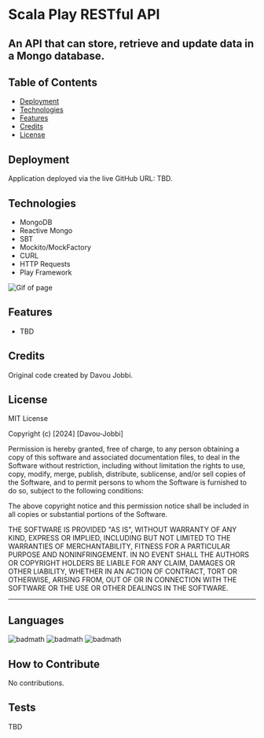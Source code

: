 # Scala Play RESTful API

## An API that can store, retrieve and update data in a Mongo database.

## Table of Contents 


- [Deployment](#deployment)
- [Technologies](#technologies)
- [Features](#features)
- [Credits](#credits)
- [License](#license)

## Deployment

Application deployed via the live GitHub URL: TBD.

## Technologies

* MongoDB 
* Reactive Mongo 
* SBT
* Mockito/MockFactory
* CURL
* HTTP Requests
* Play Framework

![Gif of page](/assets/images/newportfoliogif.gif)

## Features

* TBD


## Credits

Original code created by Davou Jobbi.


## License

MIT License

Copyright (c) [2024] [Davou-Jobbi]

Permission is hereby granted, free of charge, to any person obtaining a copy
of this software and associated documentation files, to deal
in the Software without restriction, including without limitation the rights
to use, copy, modify, merge, publish, distribute, sublicense, and/or sell
copies of the Software, and to permit persons to whom the Software is
furnished to do so, subject to the following conditions:

The above copyright notice and this permission notice shall be included in all
copies or substantial portions of the Software.

THE SOFTWARE IS PROVIDED "AS IS", WITHOUT WARRANTY OF ANY KIND, EXPRESS OR
IMPLIED, INCLUDING BUT NOT LIMITED TO THE WARRANTIES OF MERCHANTABILITY,
FITNESS FOR A PARTICULAR PURPOSE AND NONINFRINGEMENT. IN NO EVENT SHALL THE
AUTHORS OR COPYRIGHT HOLDERS BE LIABLE FOR ANY CLAIM, DAMAGES OR OTHER
LIABILITY, WHETHER IN AN ACTION OF CONTRACT, TORT OR OTHERWISE, ARISING FROM,
OUT OF OR IN CONNECTION WITH THE SOFTWARE OR THE USE OR OTHER DEALINGS IN THE
SOFTWARE.

---

## Languages 

![badmath](https://img.shields.io/badge/Scala-TBD-purple)
![badmath](https://img.shields.io/badge/HTML-TBD-blue)
![badmath](https://img.shields.io/badge/CSS-TBD-orange)


## How to Contribute

No contributions.

## Tests

TBD



